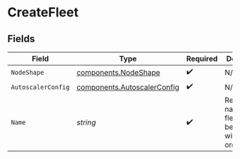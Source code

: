 # CreateFleet


## Fields

| Field                                                                      | Type                                                                       | Required                                                                   | Description                                                                | Example                                                                    |
| -------------------------------------------------------------------------- | -------------------------------------------------------------------------- | -------------------------------------------------------------------------- | -------------------------------------------------------------------------- | -------------------------------------------------------------------------- |
| `NodeShape`                                                                | [components.NodeShape](../../models/components/nodeshape.md)               | :heavy_check_mark:                                                         | N/A                                                                        |                                                                            |
| `AutoscalerConfig`                                                         | [components.AutoscalerConfig](../../models/components/autoscalerconfig.md) | :heavy_check_mark:                                                         | N/A                                                                        |                                                                            |
| `Name`                                                                     | *string*                                                                   | :heavy_check_mark:                                                         | Readable name for a fleet. Must be unique within an organization.          | production                                                                 |